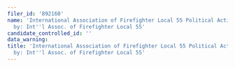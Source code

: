 ```yaml
---
filer_id: '892160'
name: 'International Association of Firefighter Local 55 Political Action, sponsored
  by: Int''l Assoc. of Firefighter Local 55'
candidate_controlled_id: ''
data_warning: 
title: 'International Association of Firefighter Local 55 Political Action, sponsored
  by: Int''l Assoc. of Firefighter Local 55'
---
```

